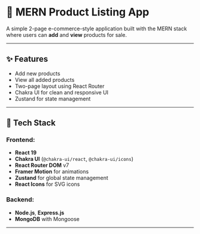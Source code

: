 # 🛒 MERN Product Listing App

A simple 2-page e-commerce-style application built with the MERN stack where users can **add** and **view** products for sale.

---

## ✨ Features

- Add new products 
- View all added products
- Two-page layout using React Router
- Chakra UI for clean and responsive UI
- Zustand for state management

---

## 🧰 Tech Stack

### Frontend:
- **React 19**
- **Chakra UI** (`@chakra-ui/react`, `@chakra-ui/icons`)
- **React Router DOM** v7
- **Framer Motion** for animations
- **Zustand** for global state management
- **React Icons** for SVG icons

### Backend:
- **Node.js**, **Express.js**
- **MongoDB** with Mongoose

---

